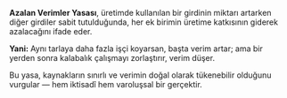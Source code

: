 **Azalan Verimler Yasası**, üretimde kullanılan bir girdinin miktarı artarken diğer girdiler sabit tutulduğunda, her ek birimin üretime katkısının giderek azalacağını ifade eder.

**Yani:** Aynı tarlaya daha fazla işçi koyarsan, başta verim artar; ama bir yerden sonra kalabalık çalışmayı zorlaştırır, verim düşer.

Bu yasa, kaynakların sınırlı ve verimin doğal olarak tükenebilir olduğunu vurgular — hem iktisadî hem varoluşsal bir gerçektir.